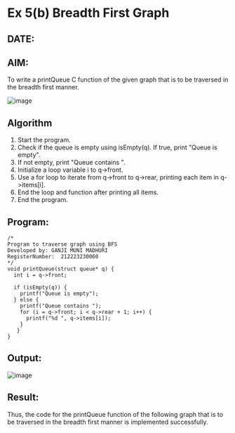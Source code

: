 # Ex 5(b) Breadth First Graph
## DATE:
## AIM:
To write a printQueue C function of the given graph that is to be traversed in the breadth first manner.

![image](https://github.com/user-attachments/assets/f483f48c-6af0-4027-a993-01c108a50933)


## Algorithm
1. Start the program.
2. Check if the queue is empty using isEmpty(q). If true, print "Queue is empty".
3. If not empty, print "Queue contains ".
4. Initialize a loop variable i to q->front.
5. Use a for loop to iterate from q->front to q->rear, printing each item in q->items[i].
6. End the loop and function after printing all items.
7. End the program.  

## Program:
```
/*
Program to traverse graph using BFS
Developed by: GANJI MUNI MADHURI
RegisterNumber:  212223230060
*/
void printQueue(struct queue* q) {
  int i = q->front;
 
  if (isEmpty(q)) {
    printf("Queue is empty");
  } else { 
    printf("Queue contains ");
    for (i = q->front; i < q->rear + 1; i++) {
      printf("%d ", q->items[i]);
    }
   }
}
```

## Output:

![image](https://github.com/user-attachments/assets/0d04d2af-0fc0-459a-b584-f6e9b5736bd4)


## Result:
Thus, the code for the printQueue function of the following graph that is to be traversed in the breadth first manner is implemented successfully.
